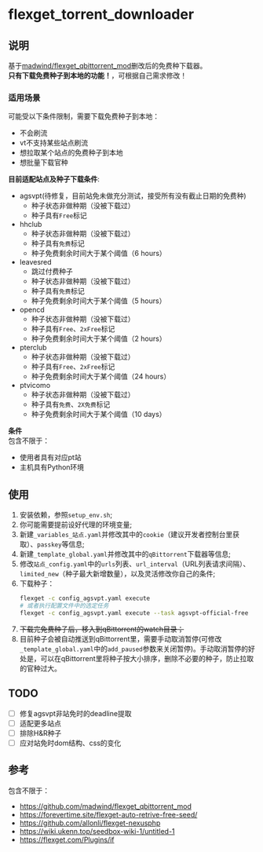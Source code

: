 # flexget_torrent_downloader

## 说明
基于[madwind/flexget_qbittorrent_mod](https://github.com/madwind/flexget_qbittorrent_mod)删改后的免费种下载器。  
**只有下载免费种子到本地的功能！**，可根据自己需求修改！

### 适用场景
可能受以下条件限制，需要下载免费种子到本地：
- 不会刷流
- vt不支持某些站点刷流
- 想拉取某个站点的免费种子到本地
- 想批量下载官种

**目前适配站点及种子下载条件**:  

- agsvpt(待修复，目前站免未做充分测试，接受所有没有截止日期的免费种)
    - 种子状态非做种期（没被下载过）
    - 种子具有`Free`标记
    <!-- - 种子免费剩余时间大于某个阈值（6 hours） -->
- hhclub
    - 种子状态非做种期（没被下载过）
    - 种子具有`免费`标记
    - 种子免费剩余时间大于某个阈值（6 hours）
- leavesred
    - 跳过付费种子
    - 种子状态非做种期（没被下载过）
    - 种子具有`免费`标记
    - 种子免费剩余时间大于某个阈值（5 hours）
- opencd
    - 种子状态非做种期（没被下载过）
    - 种子具有`Free`、`2xFree`标记
    - 种子免费剩余时间大于某个阈值（2 hours）
- pterclub
    - 种子状态非做种期（没被下载过）
    - 种子具有`Free`、`2xFree`标记
    - 种子免费剩余时间大于某个阈值（24 hours）
- ptvicomo
    - 种子状态非做种期（没被下载过）
    - 种子具有`免费`、`2X免费`标记
    - 种子免费剩余时间大于某个阈值（10 days）




**条件**  
包含不限于：
- 使用者具有对应pt站
- 主机具有Python环境

## 使用
1. 安装依赖，参照`setup_env.sh`;
2. 你可能需要提前设好代理的环境变量;
3. 新建`_variables_站点.yaml`并修改其中的`cookie`（建议开发者控制台里获取）、`passkey`等信息;
4. 新建`_template_global.yaml`并修改其中的`qBittorrent`下载器等信息;
5. 修改`站点_config.yaml`中的`urls`列表、`url_interval`（URL列表请求间隔）、`limited_new`（种子最大新增数量），以及灵活修改你自己的条件;
6. 下载种子：
    ```bash
    flexget -c config_agsvpt.yaml execute 
    # 或者执行配置文件中的选定任务
    flexget -c config_agsvpt.yaml execute --task agsvpt-official-free
    ```
7. ~~下载完免费种子后，移入到qBittorrent的watch目录；~~
8. 目前种子会被自动推送到qBittorrent里，需要手动取消暂停(可修改`_template_global.yaml`中的`add_paused`参数来关闭暂停)。手动取消暂停的好处是，可以在qBittorrent里将种子按大小排序，删除不必要的种子，防止拉取的官种过大。


## TODO

- [ ] 修复agsvpt非站免时的deadline提取
- [ ] 适配更多站点
- [ ] 排除H&R种子
- [ ] 应对站免时dom结构、css的变化

## 参考
包含不限于：
- https://github.com/madwind/flexget_qbittorrent_mod
- https://forevertime.site/flexget-auto-retrive-free-seed/
- https://github.com/allonli/flexget-nexusphp
- https://wiki.ukenn.top/seedbox-wiki-1/untitled-1
- https://flexget.com/Plugins/if
